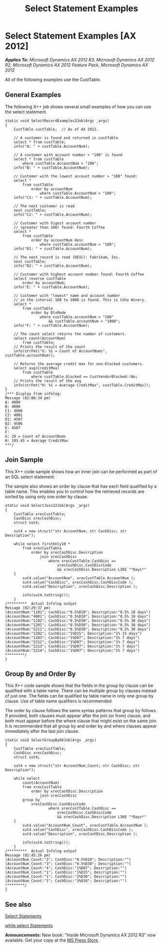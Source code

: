 ﻿---
title: Select Statement Examples
TOCTitle: Select Statement Examples
ms:assetid: 9f4f3861-8b60-43a8-8c3e-c89ffad2a832
ms:mtpsurl: https://msdn.microsoft.com/en-us/library/Aa848113(v=AX.60)
ms:contentKeyID: 35248262
ms.date: 05/18/2015
mtps_version: v=AX.60
---

# Select Statement Examples [AX 2012]


_**Applies To:** Microsoft Dynamics AX 2012 R3, Microsoft Dynamics AX 2012 R2, Microsoft Dynamics AX 2012 Feature Pack, Microsoft Dynamics AX 2012_

All of the following examples use the CustTable.

## General Examples

The following X++ job shows several small examples of how you can use the select statement.

    static void SelectRecordExamples3Job(Args _args)
    {
        CustTable custTable;  // As of AX 2012.
    
        // A customer is found and returned in custTable
        select * from custTable;
        info("A: " + custTable.AccountNum);
    
        // A customer with account number > "100" is found
        select * from custTable
            where custTable.AccountNum > "100";
        info("B: " + custTable.AccountNum);
    
        // Customer with the lowest account number > "100" found:
        select * 
            from custTable 
                order by accountNum
                    where custTable.AccountNum > "100";
        info("C1: " + custTable.AccountNum);
    
        // The next customer is read
        next custTable;
        info("C2: " + custTable.AccountNum);
    
        // Customer with higest account number
        // (greater than 100) found: Fourth Coffee
        select * 
            from custTable 
                order by accountNum desc
                    where custTable.accountNum > "100";
        info("D1: " + custTable.AccountNum);
        
        // The next record is read (DESC): Fabrikam, Inc.
        next custTable; 
        info("D2: " + custTable.AccountNum);
    
        // Customer with highest account number found: Fourth Coffee
        select reverse custTable 
            order by accountNum;
        info("E: " + custTable.AccountNum);
    
        // Customer with "lowest" name and account number
        // in the interval 100 to 1000 is found. This is Coho Winery.
        select * 
            from custTable 
                order by DlvMode
                    where custTable.accountNum > "100"
                        && custTable.accountNum < "1000";
        info("F: " + custTable.AccountNum);
    
        // The count select returns the number of customers.
        select count(AccountNum) 
            from custTable;
        // Prints the result of the count
        info(strFmt("G: %1 = Count of AccountNums", custTable.accountNum));
    
        // Returns the average credit max for non-blocked customers.
        select avg(CreditMax) 
            from custTable
                where custTable.blocked == CustVendorBlocked::No;
        // Prints the result of the avg
        info(strFmt("H: %1 = Average CreditMax", custTable.CreditMax));
    }
    /*** Display from infolog:
    Message (02:00:34 pm)
    A: 4000
    B: 4000
    C1: 4000
    C2: 4001
    D1: 4507
    D2: 4506
    E: 4507
    F: 
    G: 29 = Count of AccountNums
    H: 103.45 = Average CreditMax
    ***/

## Join Sample

This X++ code sample shows how an inner join can be performed as part of an SQL select statement.

The sample also shows an order by clause that has each field qualified by a table name. This enables you to control how the retrieved records are sorted by using only one order by clause.

    static void SelectJoin22Job(Args _args)
    {
        CustTable xrecCustTable;
        CashDisc xrecCashDisc;
        struct sut4;
    
        sut4 = new struct("str AccountNum; str CashDisc; str Description");
    
        while select firstOnly10 *
            from xrecCustTable
                order by xrecCashDisc.Description
                    join xrecCashDisc
                        where xrecCustTable.CashDisc ==
                            xrecCashDisc.CashDiscCode
                            && xrecCashDisc.Description LIKE "*Days*"
        {
            sut4.value("AccountNum", xrecCustTable.AccountNum );
            sut4.value("CashDisc", xrecCashDisc.CashDiscCode );
            sut4.value("Description", xrecCashDisc.Description );
    
            info(sut4.toString());
        }
    /*********  Actual Infolog output
    Message (02:29:37 pm)
    (AccountNum:"1101"; CashDisc:"0.5%D10"; Description:"0.5% 10 days")
    (AccountNum:"4001"; CashDisc:"0.5%D10"; Description:"0.5% 10 days")
    (AccountNum:"1102"; CashDisc:"0.5%D30"; Description:"0.5% 30 days")
    (AccountNum:"1201"; CashDisc:"0.5%D30"; Description:"0.5% 30 days")
    (AccountNum:"2211"; CashDisc:"0.5%D30"; Description:"0.5% 30 days")
    (AccountNum:"1202"; CashDisc:"1%D15"; Description:"1% 15 days")
    (AccountNum:"1203"; CashDisc:"1%D07"; Description:"1% 7 days")
    (AccountNum:"2212"; CashDisc:"1%D07"; Description:"1% 7 days")
    (AccountNum:"2213"; CashDisc:"1%D07"; Description:"1% 7 days")
    (AccountNum:"2214"; CashDisc:"1%D07"; Description:"1% 7 days")
    *********/
    }

## Group By and Order By

This X++ code sample shows that the fields in the group by clause can be qualified with a table name. There can be multiple group by clauses instead of just one. The fields can be qualified by table name in only one group by clause. Use of table name qualifiers is recommended.

The order by clause follows the same syntax patterns that group by follows. If provided, both clauses must appear after the join (or from) clause, and both must appear before the where clause that might exist on the same join. It is recommended that all group by and order by and where clauses appear immediately after the last join clause.

    static void SelectGroupBy66Job(Args _args)
    {
        CustTable xrecCustTable;
        CashDisc xrecCashDisc;
        struct sut4;
    
        sut4 = new struct("str AccountNum_Count; str CashDisc; str Description");
    
        while select
            count(AccountNum)
            from xrecCustTable
                order by xrecCashDisc.Description
                    join xrecCashDisc
            group by
                xrecCashDisc.CashDiscCode
                        where xrecCustTable.CashDisc ==
                            xrecCashDisc.CashDiscCode
                            && xrecCashDisc.Description LIKE "*Days*"
        {
            sut4.value("AccountNum_Count", xrecCustTable.AccountNum );
            sut4.value("CashDisc", xrecCashDisc.CashDiscCode );
            sut4.value("Description", xrecCashDisc.Description );
    
            info(sut4.toString());
        }
    /*********  Actual Infolog output
    Message (02:45:26 pm)
    (AccountNum_Count:"2"; CashDisc:"0.5%D10"; Description:"")
    (AccountNum_Count:"3"; CashDisc:"0.5%D30"; Description:"")
    (AccountNum_Count:"4"; CashDisc:"1%D07"; Description:"")
    (AccountNum_Count:"1"; CashDisc:"1%D15"; Description:"")
    (AccountNum_Count:"1"; CashDisc:"2%D30"; Description:"")
    (AccountNum_Count:"1"; CashDisc:"3%D10"; Description:"")
    *********/
    }

## See also

[Select Statements](select-statements.md)

[while select Statements](while-select-statements.md)

  
**Announcements:** New book: "Inside Microsoft Dynamics AX 2012 R3" now available. Get your copy at the [MS Press Store](https://www.microsoftpressstore.com/store/inside-microsoft-dynamics-ax-2012-r3-9780735685109).

